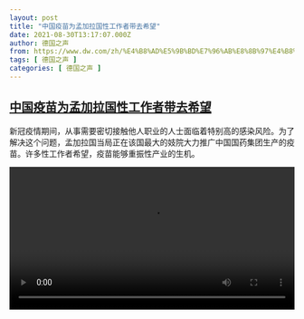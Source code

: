 ```yaml
---
layout: post
title: "中国疫苗为孟加拉国性工作者带去希望"
date: 2021-08-30T13:17:07.000Z
author: 德国之声
from: https://www.dw.com/zh/%E4%B8%AD%E5%9B%BD%E7%96%AB%E8%8B%97%E4%B8%BA%E5%AD%9F%E5%8A%A0%E6%8B%89%E5%9B%BD%E6%80%A7%E5%B7%A5%E4%BD%9C%E8%80%85%E5%B8%A6%E5%8E%BB%E5%B8%8C%E6%9C%9B/a-59030312
tags: [ 德国之声 ]
categories: [ 德国之声 ]
---
```

<!--1630329427000-->
[中国疫苗为孟加拉国性工作者带去希望](https://www.dw.com/zh/%E4%B8%AD%E5%9B%BD%E7%96%AB%E8%8B%97%E4%B8%BA%E5%AD%9F%E5%8A%A0%E6%8B%89%E5%9B%BD%E6%80%A7%E5%B7%A5%E4%BD%9C%E8%80%85%E5%B8%A6%E5%8E%BB%E5%B8%8C%E6%9C%9B/a-59030312)
------

<div>
<p>新冠疫情期间，从事需要密切接触他人职业的人士面临着特别高的感染风险。为了解决这个问题，孟加拉国当局正在该国最大的妓院大力推广中国国药集团生产的疫苗。许多性工作者希望，疫苗能够重振性产业的生机。</small></p><video src="https://tvdownloaddw-a.akamaihd.net/dwtv_video/flv/vdt_zh/2021/bchi210830_001_4ada9sinopharmbengali_sd_avc.mp4" controls style="width:100%"></video>
</div>
